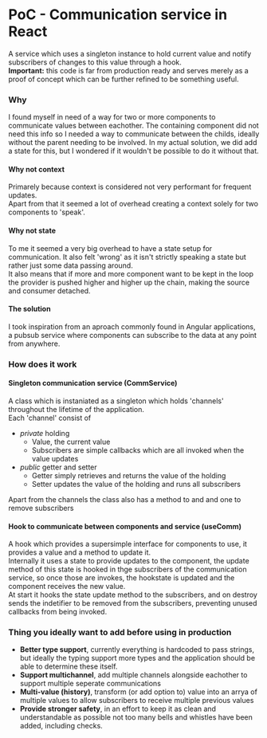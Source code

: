 # PoC - Communication service in React

A service which uses a singleton instance to hold current value and notify subscribers of changes to this value through a hook.  
__Important:__ this code is far from production ready and serves merely as a proof of concept which can be further refined to be something useful.

### Why

I found myself in need of a way for two or more components to communicate values between eachother. The containing component did not need this info so I needed a way to communicate between the childs, ideally without the parent needing to be involved. In my actual solution, we did add a state for this, but I wondered if it wouldn't be possible to do it without that.

#### Why not context

Primarely because context is considered not very performant for frequent updates.  
Apart from that it seemed a lot of overhead creating a context solely for two components to 'speak'.

#### Why not state

To me it seemed a very big overhead to have a state setup for communication. It also felt 'wrong' as it isn't strictly speaking a state but rather just some data passing around.  
It also means that if more and more component want to be kept in the loop the provider is pushed higher and higher up the chain, making the source and consumer detached.

#### The solution

I took inspiration from an aproach commonly found in Angular applications, a pubsub service where components can subscribe to the data at any point from anywhere.

### How does it work

#### Singleton communication service (CommService)
A class which is instaniated as a singleton which holds 'channels' throughout the lifetime of the application.  
Each 'channel' consist of
* *private* holding
  * Value, the current value
  * Subscribers are simple callbacks which are all invoked when the value updates
* *public* getter and setter
  * Getter simply retrieves and returns the value of the holding
  * Setter updates the value of the holding and runs all subscribers  

Apart from the channels the class also has a method to and and one to remove subscribers

#### Hook to communicate between components and service (useComm)
A hook which provides a supersimple interface for components to use, it provides a value and a method to update it.  
Internally it uses a state to provide updates to the component, the update method of this state is hooked in thge subscribers of the communication service, so once those are invokes, the hookstate is updated and the component receives the new value.  
At start it hooks the state update method to the subscribers, and on destroy sends the indetifier to be removed from the subscribers, preventing unused callbacks from being invoked.


### Thing you ideally want to add before using in production
- __Better type support__, currently everything is hardcoded to pass strings, but ideally the typing support more types and the application should be able to determine these itself.
- __Support multichannel__, add multiple channels alongside eachother to support multiple seperate communications
- __Multi-value (history)__, transform (or add option to) value into an arrya of multiple values to allow subscribers to receive multiple previous values
- __Provide stronger safety__, in an effort to keep it as clean and understandable as possible not too many bells and whistles have been added, including checks. 
